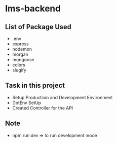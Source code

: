 # lms-backend

## List of Package Used
- .env
- express
- nodemon
- morgan
- mongoose
- colors
- slugify

## Task in this project
- Setup Productiion and Development Environment
- DotEnv SetUp
- Created Controller for the API

## Note
- npm run dev => to run development mode